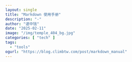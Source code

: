 ```yaml
---
layout: single
title: "Markdown 使用手册"
description: "-"
author: "谌中钱"
date: "2025-02-11"
image: "/img/temple_404_bg.jpg"
categories: [ "tech" ]
tags:
  - "tools"
ogurl: "https://blog.climbtw.com/post/markdown_manual"
---
```


<br />
<br />

<!-- @import "[TOC]" {cmd="toc" depthFrom=1 depthTo=6} -->

<!-- code_chunk_output -->



<!-- /code_chunk_output -->

